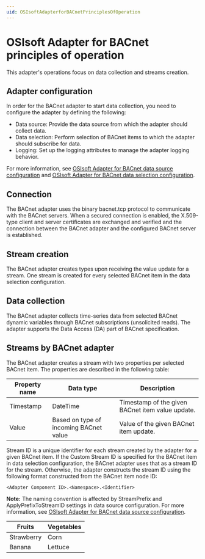 ```yaml
---
uid: OSIsoftAdapterforBACnetPrinciplesOfOperation
---
```


# OSIsoft Adapter for BACnet principles of operation

This adapter's operations focus on data collection and streams creation.

## Adapter configuration

In order for the BACnet adapter to start data collection, you need to configure the adapter by defining the following:

- Data source: Provide the data source from which the adapter should collect data.
- Data selection: Perform selection of BACnet items to which the adapter should subscribe for data.
- Logging: Set up the logging attributes to manage the adapter logging behavior.

For more information, see [OSIsoft Adapter for BACnet data source configuration](xref:OSIsoftAdapterforBACnetDataSourceConfiguration) and [OSIsoft Adapter for BACnet data selection configuration](xref:OSIsoftAdapterforBACnetDataSelectionConfiguration). 

## Connection

The BACnet adapter uses the binary bacnet.tcp protocol to communicate with the BACnet servers. When a secured connection is enabled, the X.509-type client and server certificates are exchanged and verified and the connection between the BACnet adapter and the configured BACnet server is established.

## Stream creation

The BACnet adapter creates types upon receiving the value update for a stream. One stream is created for every selected BACnet item in the data selection configuration.

## Data collection

The BACnet adapter collects time-series data from selected BACnet dynamic variables through BACnet subscriptions (unsolicited reads). The adapter supports the Data Access (DA) part of BACnet specification.

## Streams by BACnet adapter

The BACnet adapter creates a stream with two properties per selected BACnet item. The properties are described in the following table:

| Property name | Data type | Description |
|---------------|-----------|-------------|
| Timestamp     | DateTime  | Timestamp of the given BACnet item value update. |
| Value         | Based on type of incoming BACnet value | Value of the given BACnet item update. |

Stream ID is a unique identifier for each stream created by the adapter for a given BACnet item. If the Custom Stream ID is specified for the BACnet item in data selection configuration, the BACnet adapter uses that as a stream ID for the stream. Otherwise, the adapter constructs the stream ID using the following format constructed from the BACnet item node ID:

```
<Adapter Component ID>.<Namespace>.<Identifier>
```

**Note:** The naming convention is affected by StreamPrefix and ApplyPrefixToStreamID settings in data source configuration. For more information, see [OSIsoft Adapter for BACnet data source configuration](xref:OSIsoftAdapterforBACnetDataSourceConfiguration).

| Fruits | Vegetables |
| ------ | ---------- |
| Strawberry | Corn |
| Banana | Lettuce |
